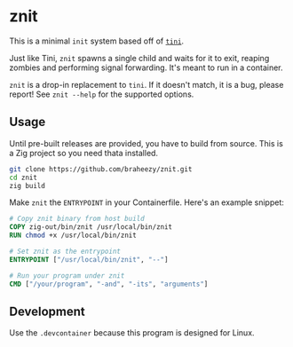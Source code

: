 # znit

This is a minimal `init` system based off of [`tini`](https://github.com/krallin/tini).

Just like Tini, `znit` spawns a single child and waits for it to exit, reaping zombies and performing signal forwarding. It's meant to run in a container.

`znit` is a drop-in replacement to `tini`. If it doesn't match, it is a bug, please report! See `znit --help` for the supported options.

## Usage

Until pre-built releases are provided, you have to build from source. This is a Zig project so you need thata installed.

```bash
git clone https://github.com/braheezy/znit.git
cd znit
zig build
```

Make `znit` the `ENTRYPOINT` in your Containerfile. Here's an example snippet:

```dockerfile
# Copy znit binary from host build
COPY zig-out/bin/znit /usr/local/bin/znit
RUN chmod +x /usr/local/bin/znit

# Set znit as the entrypoint
ENTRYPOINT ["/usr/local/bin/znit", "--"]

# Run your program under znit
CMD ["/your/program", "-and", "-its", "arguments"]
```

## Development

Use the `.devcontainer` because this program is designed for Linux.
